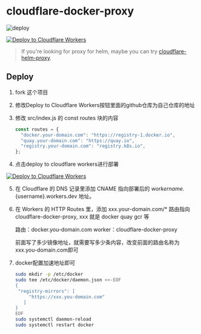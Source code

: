 # cloudflare-docker-proxy

![deploy](https://github.com/ciiiii/cloudflare-docker-proxy/actions/workflows/deploy.yaml/badge.svg)

[![Deploy to Cloudflare Workers](https://deploy.workers.cloudflare.com/button)](https://deploy.workers.cloudflare.com/?url=https://github.com/ciiiii/cloudflare-docker-proxy)

> If you're looking for proxy for helm, maybe you can try [cloudflare-helm-proxy](https://github.com/ciiiii/cloudflare-helm-proxy).

## Deploy

1. fork 这个项目
2. 修改Deploy to Cloudflare Workers按钮里面的github仓库为自己仓库的地址
3. 修改 src/index.js 的 const routes 块的内容
   
   ```js
   const routes = {
     "docker.your-domain.com": "https://registry-1.docker.io",
     "quay.your-domain.com": "https://quay.io",
     "registry.your-domain.com": "registry.k8s.io",
   };
   ```
4. 点击deploy to cloudflare workers进行部署

[![Deploy to Cloudflare Workers](https://deploy.workers.cloudflare.com/button)](https://deploy.workers.cloudflare.com/?url=https://github.com/leepongmin/cloudflare-docker-proxy)

5. 在 Cloudflare 的 DNS 记录里添加 CNAME 指向部署后的 ${workername}.${username}.workers.dev 地址。
6. 在 Workers 的 HTTP Routes 里，添加 xxx.your-domain.com/* 路由指向 cloudflare-docker-proxy, xxx 就是 docker quay gcr 等

   路由：docker.you-domain.com
   worker：cloudflare-docker-proxy

   前面写了多少镜像地址，就需要写多少条内容，改变前面的路由名称为xxx.you-domain.com即可

7. docker配置加速地址即可
   ```bash
   sudo mkdir -p /etc/docker
   sudo tee /etc/docker/daemon.json <<-EOF
   {
    "registry-mirrors": [
        "https://xxx.you-domain.com"
      ]
   }
   EOF
   sudo systemctl daemon-reload
   sudo systemctl restart docker
   ```

